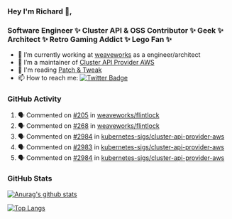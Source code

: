 ### Hey I'm Richard 👋, 

<h3 align="left">Software Engineer ✨ Cluster API & OSS Contributor ✨ Geek ✨ Architect ✨ Retro Gaming Addict ✨ Lego Fan ✨</h3>

- 🔭 I’m currently working at [weaveworks](https://github.com/weaveworks) as a engineer/architect
- 👯 I’m a maintainer of [Cluster API Provider AWS](https://github.com/kubernetes-sigs/cluster-api-provider-aws)
- 💬 I'm reading [Patch & Tweak](https://bjooks.com/products/patch-tweak-exploring-modular-synthesis)
- 📫 How to reach me: [![Twitter Badge](https://img.shields.io/badge/-@fruit_case-00acee?style=flat&logo=Twitter&logoColor=white)](https://twitter.com/intent/follow?screen_name=fruit_case "Follow on Twitter")

### GitHub Activity 

<!--START_SECTION:activity-->
1. 🗣 Commented on [#205](https://github.com/weaveworks/flintlock/issues/205) in [weaveworks/flintlock](https://github.com/weaveworks/flintlock)
2. 🗣 Commented on [#268](https://github.com/weaveworks/flintlock/issues/268) in [weaveworks/flintlock](https://github.com/weaveworks/flintlock)
3. 🗣 Commented on [#2984](https://github.com/kubernetes-sigs/cluster-api-provider-aws/issues/2984) in [kubernetes-sigs/cluster-api-provider-aws](https://github.com/kubernetes-sigs/cluster-api-provider-aws)
4. 🗣 Commented on [#2983](https://github.com/kubernetes-sigs/cluster-api-provider-aws/issues/2983) in [kubernetes-sigs/cluster-api-provider-aws](https://github.com/kubernetes-sigs/cluster-api-provider-aws)
5. 🗣 Commented on [#2984](https://github.com/kubernetes-sigs/cluster-api-provider-aws/issues/2984) in [kubernetes-sigs/cluster-api-provider-aws](https://github.com/kubernetes-sigs/cluster-api-provider-aws)
<!--END_SECTION:activity-->

### GitHub Stats

[![Anurag's github stats](https://github-readme-stats.vercel.app/api?username=richardcase&count_private=true&show_icons=true)](https://github.com/anuraghazra/github-readme-stats)

[![Top Langs](https://github-readme-stats.vercel.app/api/top-langs/?username=richardcase&hide=html&layout=compact)](https://github.com/anuraghazra/github-readme-stats)
